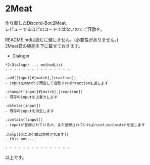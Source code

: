 # 2Meat
作り直したDiscord-Bot:2Meat。  
レビューするほどのコードではないのでご容赦を。

README.mdは読むに値しません。(必要性がありません。)  
2Meat君の機能を下に載せておきます。
- Dialoger
```
*2:Dialoger ... methodList
- - - - - - - - - - - - - - -

.add([input]#[match],[reaction])
- inputをmatchで照合して合致すればreactionを返します

.change([input]#[match],[reaction])
- 既存のinputを上書きします

.delete([input])
- 既存のinputを消去します

.contain([input])
- inputが登録されているか、また登録されていればreactionとmatchを返します

.help([※この引数は無視されます])
- this one...

- - - - - - - - - - - - - - -
```
以上です。
